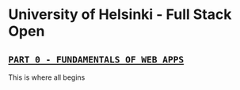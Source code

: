 # University of Helsinki - Full Stack Open

## [`PART 0 - FUNDAMENTALS OF WEB APPS`](https://github.com/Marcuwus/fullstackopen_course/tree/master/part0)

This is where all begins